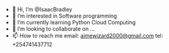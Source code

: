 - 👋 Hi, I’m @IsaacBradley
- 👀 I’m interested in Software programming
- 🌱 I’m currently learning Python Cloud Computing
- 💞️ I’m looking to collaborate on ...
- 📫 How to reach me email: aimewizard2000@gmail.com    tel: +254741437712 

<!---
IsaacBradley/IsaacBradley is a ✨ special ✨ repository because its `README.md` (this file) appears on your GitHub profile.
You can click the Preview link to take a look at your changes.
--->
